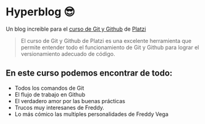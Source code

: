 # Hyperblog 😎
Un blog increible para el [curso de Git y Github](https://platzi.com/cursos/git-github/ "curso de Git y Github") de [Platzi](https://platzi.com/ "Platzi")
> El curso de Git y Github de Platzi es una excelente herramienta que permite entender todo el funcionamiento de Git y Github para lograr el versionamiento adecuado de código.

## En este curso podemos encontrar de todo:
- Todos los comandos de Git
- El flujo de trabajo en Github
- El verdadero amor por las buenas prácticas
- Trucos muy interesanes de Freddy.
- Lo más cómico las multiples personalidades de Freddy Vega


